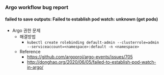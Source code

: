 ### Argo workflow bug report

#### failed to save outputs: Failed to establish pod watch: unknown (get pods)
- Argo 권한 문제
  - 해결방법
    - ```kubectl create rolebinding default-admin --clusterrole=admin --serviceaccount=<namespace>:default -n <namespace>```
  - Reference
    - https://github.com/argoproj/argo-events/issues/705
    - http://donghao.org/2020/06/05/failed-to-establish-pod-watch-in-argo/